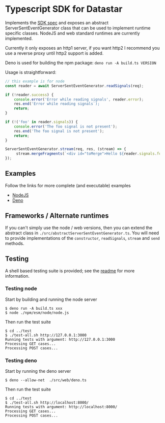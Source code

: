 # Typescript SDK for Datastar

Implements the [SDK spec](../README.md) and exposes an abstract
ServerSentEventGenerator class that can be used to implement runtime specific
classes. NodeJS and web standard runtimes are currently implemented.

Currently it only exposes an http1 server, if you want http2 I recommend you use
a reverse proxy until http2 support is added.

Deno is used for building the npm package: `deno run -A build.ts VERSION`

Usage is straightforward:

```javascript
// this example is for node
const reader = await ServerSentEventGenerator.readSignals(req);

if (!reader.success) {
    console.error('Error while reading signals', reader.error);
    res.end('Error while reading signals`);
    return;
}

if (!('foo' in reader.signals)) {
    console.error('The foo signal is not present');
    res.end('The foo signal is not present');
    return;
}

ServerSentEventGenerator.stream(req, res, (stream) => {
     stream.mergeFragments(`<div id="toMerge">Hello ${reader.signals.foo}</div>`);
});
```

## Examples

Follow the links for more complete (and executable) examples

- [NodeJS](./examples/node.ts)
- [Deno](./examples/deno.ts)

## Frameworks / Alternate runtimes

If you can't simply use the node / web versions, then you can extend the
abstract class in `./src/abstractServerSentEventGenerator.ts`. You will need to
provide implementations of the `constructor`, `readSignals`, `stream` and `send`
methods.

## Testing

A shell based testing suite is provided; see the [readme](../test/README.md) for
more information.

### Testing node

Start by building and running the node server

```shell
$ deno run -A build.ts xxx
$ node ./npm/esm/node/node.js
```

Then run the test suite

```shell
$ cd ../test
$ ./test-all.sh http://127.0.0.1:3000
Running tests with argument: http://127.0.0.1:3000
Processing GET cases...
Processing POST cases...
```

### Testing deno

Start by running the deno server

```shell
$ deno --allow-net  ./src/web/deno.ts
```

Then run the test suite

```shell
$ cd ../test
$ ./test-all.sh http://localhost:8000/
Running tests with argument: http://localhost:8000/
Processing GET cases...
Processing POST cases...
```
